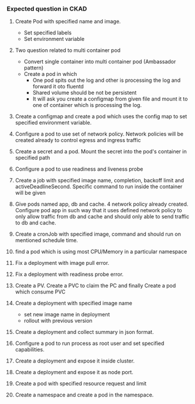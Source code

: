 ### Expected question in CKAD

1. Create Pod with specified name and image.
    * Set specified labels
    * Set environment variable
    
2. Two question related to multi container pod
    * Convert single container into multi container pod (Ambassador pattern)
    * Create a pod in which 
        * One pod spits out the log and other is processing the log and forward it oto fluentd
        * Shared volume should be not be persistent
        * It will ask you create a configmap from given file and mount it to one of container which is processing the 
          log.
        
3. Create a configmap and create a pod which uses the config map to set specified environment variable.

4. Configure a pod to use set of network policy. Network policies will be created already to control egress and ingress
   traffic

5. Create a secret and a pod. Mount the secret into the pod's container in specified path

6. Configure a pod to use readiness and liveness probe

7. Create a job with specified image name, completion, backoff limit and activeDeadlineSecond. 
   Specific command to run inside the container will be given
   
8. Give pods named app, db and cache. 4 network policy already created.
   Configure pod app in such way that it uses defined network policy to only allow traffic from db and cache 
   and should only able to send traffic to db and cache.
   
9. Create a cronJob with specified image, command and should run on mentioned schedule time.

10. find a pod which is using most CPU/Memory in a particular namespace

11. Fix a deployment with image pull error. 

12. Fix a deployment with readiness probe error.

13. Create a PV. Create a PVC to claim the PC and finally Create a pod which consume PVC

14. Create a deployment with specified image name
    * set new image name in deployment
    * rollout with previous version
    
15. Create a deployment and collect summary in json format.

16. Configure a pod to run process as root user and set specified capabilities.

17. Create a deployment and expose it inside cluster.

18. Create a deployment and expose it as node port.

19. Create a pod with specified resource request and limit

20. Create a namespace and create a pod in the namespace.